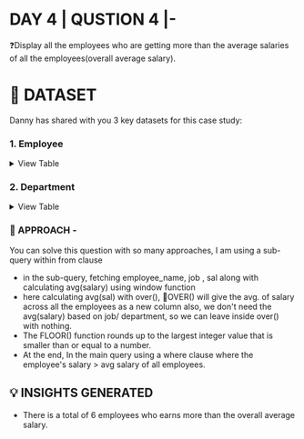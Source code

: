 
# DAY 4 | QUSTION 4 |-
❓Display all the employees who are getting more than the average salaries of all the employees(overall average salary).

 # **:file_folder: DATASET**
 Danny has shared with you 3 key datasets for this case study:
   ### **1. Employee**

 <details><summary>
 View Table
 </summary>
The employee_data table captures all the information of each employee comprising salary, department, job role, comission earned.

 | Emp_no  | Ename      | job        | mgr  | hiredate           | sal   | comm | deptno|
 | ------- | ---------- | ---------- | ---- | --------           | ----- | ---- | ----- |
 | 7934    |  MILLER    |CLERK       |7782  |1982-01-23 00:00:00 |  1300 | NULL |  10   |
 | 7902    |  FORD      |ANALYST     |7566  |1981-12-03 00:00:00 |  3000 | NULL |  20   |
 | 7900    |  JAMES     |CLERK       |7698  |1981-12-03 00:00:00 |   950 | NULL |  30   |
 | 7876    |  ADAMS     |CLERK       |7788  |1983-01-12 00:00:00 |  1100 | NULL |  20   |
 | 7844    |  TURNER    |SALESMAN    |7698  |1981-09-08 00:00:00 |  1500 |  0   |  30   |
 | 7839    |  KING      |PRESIDENT   |NULL  |1981-11-17 00:00:00 |  5000 | NULL |  10   |
 | 7788    |  SCOTT     |ANALYST     |7566  |1982-12-09 00:00:00 |  3000 | NULL |  20   |
 | 7782    |  CLARK     |MANAGER     |7839  |1981-06-09 00:00:00 |  2450 | NULL |  10   |
 | 7698    |  BLAKE     |MANAGER     |7839  |1981-05-01 00:00:00 |  2850 | NULL |  30   |
 | 7654    |  MARTIN    |SALESMAN    |7698  |1981-09-28 00:00:00 |  1250 | 1400 |  30   |
 | 7566    |  JONES     |MANAGER     |7839  |1981-04-02 00:00:00 |  2975 | NULL |  20   | 
 | 7521    |  WARD      |SALESMAN    |7698  |1981-02-22 00:00:00 |  1250 | 500  |  30   |
 | 7499    |  ALLEN     |SALESMAN    |7698  |1981-02-20 00:00:00 |  1600 | 300  |  30   |
 | 7369    |  SMITH     |CLERK       |7902  |1980-12-17 00:00:00 |   800 | NULL |  20   |

 </details>
 
  ### **2. Department**
  
  <details><summary>
 View Table
 </summary>
 The department table captures all the information of different department names with their department names.
  
| DEPTNO | DNAME      |    LOC   |
|--------|------------|----------|
|  10	   | ACCOUNTING	| NEW YORK |
|  20	   | RESEARCH	  | DALLAS   |
|  30	   | SALES      |	CHICAGO  |
|  40	   | OPERATIONS	| BOSTON   |
 
 </details>

### 🎯 APPROACH -
You can solve this question with so many approaches, I am using a sub-query within from clause
- in the sub-query, fetching employee_name, job , sal along with calculating avg(salary) using window function
- here calculating avg(sal) with over(),
  📍OVER() will give the avg. of salary across all the employees as a new column
also, we don't need the avg(salary) based on job/ department, so we can leave inside over() with nothing.
- The FLOOR() function rounds up to the largest integer value that is smaller than or equal to a number.
- At the end, In the main query using a where clause where the employee's salary > avg salary of all employees.

## 💡 INSIGHTS GENERATED
 - There is a total of 6 employees who earns more than the overall average salary.
 



